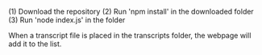 (1) Download the repository
(2) Run 'npm install' in the downloaded folder
(3) Run 'node index.js' in the folder

When a transcript file is placed in the transcripts folder, the webpage will add it to the list.